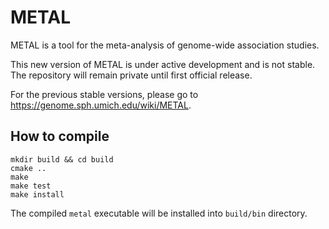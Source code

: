 # METAL

METAL is a tool for the meta-analysis of genome-wide association studies.

This new version of METAL is under active development and is not stable. The repository will remain private until first official release.

For the previous stable versions, please go to https://genome.sph.umich.edu/wiki/METAL.

## How to compile

```
mkdir build && cd build
cmake ..
make
make test
make install
```

The compiled `metal` executable will be installed into `build/bin` directory.
